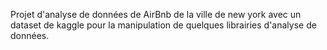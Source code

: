 Projet d'analyse de données de AirBnb de la ville de new york avec un dataset de kaggle pour la manipulation de quelques librairies d'analyse de données.
